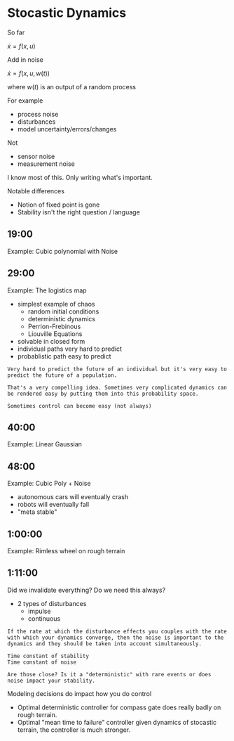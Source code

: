# Stocastic Dynamics

So far

$\dot{x}=f(x,u)$

Add in noise

$\dot{x}=f(x,u,w(t))$

where $w(t)$ is an output of a random process

For example
- process noise
- disturbances
- model uncertainty/errors/changes

Not
- sensor noise
- measurement noise

I know most of this. Only writing what's important.

Notable differences
- Notion of fixed point is gone
- Stability isn't the right question / language

## 19:00

Example: Cubic polynomial with Noise

## 29:00 

Example: The logistics map
- simplest example of chaos
    - random initial conditions
    - deterministic dynamics
    - Perrion-Frebinous
    - Liouville Equations
- solvable in closed form
- individual paths very hard to predict
- probablistic path easy to predict


>   
    Very hard to predict the future of an individual but it's very easy to predict the future of a population.
    
    That's a very compelling idea. Sometimes very complicated dynamics can be rendered easy by putting them into this probability space.

    Sometimes control can become easy (not always)

## 40:00

Example: Linear Gaussian

## 48:00

Example: Cubic Poly + Noise

- autonomous cars will eventually crash
- robots will eventually fall
- "meta stable"

## 1:00:00

Example: Rimless wheel on rough terrain

## 1:11:00

Did we invalidate everything? Do we need this always?
- 2 types of disturbances
    - impulse
    - continuous

>
    If the rate at which the disturbance effects you couples with the rate with which your dynamics converge, then the noise is important to the dynamics and they should be taken into account simultaneously.

    Time constant of stability
    Time constant of noise

    Are those close? Is it a "deterministic" with rare events or does noise impact your stability.

Modeling decisions do impact how you do control

- Optimal deterministic controller for compass gate does really badly on rough terrain.
- Optimal "mean time to failure" controller given dynamics of stocastic terrain, the controller is much stronger.
